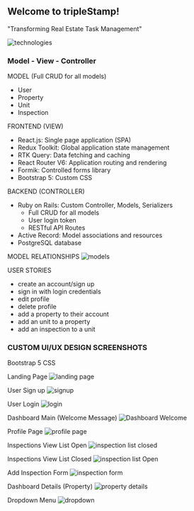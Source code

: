 ## Welcome to tripleStamp!
"Transforming Real Estate Task Management"

![technologies](./client/src/assets/slideshow-technologies.jpg)

### Model - View - Controller

MODEL (Full CRUD for all models)
* User
* Property
* Unit
* Inspection

FRONTEND (VIEW)
* React.js: Single page application (SPA)
* Redux Toolkit: Global application state management
* RTK Query: Data fetching and caching
* React Router V6: Application routing and rendering
* Formik: Controlled forms library
* Bootstrap 5: Custom CSS

BACKEND (CONTROLLER)
* Ruby on Rails: Custom Controller, Models, Serializers
    * Full CRUD for all models
    * User login token
    * RESTful API Routes
* Active Record: Model associations and resources
* PostgreSQL database

MODEL RELATIONSHIPS
![models](./client/src/assets/slideshow-models.jpg)

USER STORIES
* create an account/sign up
* sign in with login credentials
* edit profile
* delete profile
* add a property to their account
* add an unit to a property
* add an inspection to a unit

### CUSTOM UI/UX DESIGN SCREENSHOTS
Bootstrap 5 CSS

Landing Page
![landing page](./client/src/assets/ts-landing-page.jpg)

User Sign up
![signup](./client/src/assets/signup-modal.jpg)

User Login
![login](./client/src/assets/login-modal.jpg)

Dashboard Main (Welcome Message)
![Dashboard Welcome](./client/src/assets/dashboard-welcome.jpg)

Profile Page
![profile page](./client/src/assets/profile-page.jpg)

Inspections View List Open
![inspection list closed](./client/src/assets/inspections-list-closed.jpg)

Inspections View List Closed
![inspection list Open](./client/src/assets/inspections-list-open.jpg)

Add Inspection Form
![inspection form](./client/src/assets/inspection-form.jpg)

Dashboard Details (Property)
![property details](./client/src/assets/property-details.jpg)

Dropdown Menu
![dropdown](./client/src/assets/property-dropdown.jpg)




